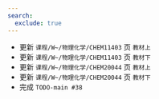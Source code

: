 ```yaml
---
search:
  exclude: true
---
```


- 更新 `课程/W~/物理化学/CHEM11403` 页 `教材上`
- 更新 `课程/W~/物理化学/CHEM11403` 页 `教材下`
- 更新 `课程/W~/物理化学/CHEM20044` 页 `教材上`
- 更新 `课程/W~/物理化学/CHEM20044` 页 `教材下`
- 完成 `TODO-main #38`
